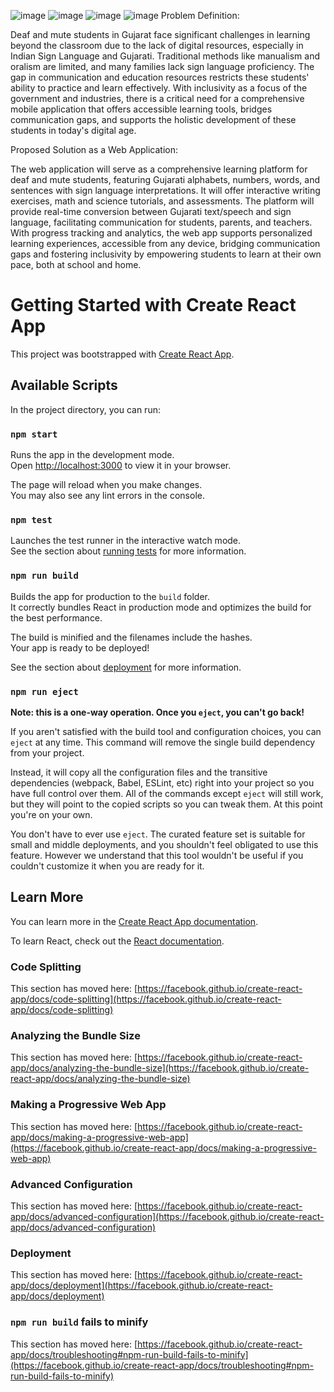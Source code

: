 ![image](https://github.com/user-attachments/assets/a4172696-ee03-4b32-8557-d287fb588f69)
![image](https://github.com/user-attachments/assets/43327612-1657-48b0-b748-7f1d175d9c52)
![image](https://github.com/user-attachments/assets/f1a5b295-be7d-4c19-9f3c-0acd43268db6)
![image](https://github.com/user-attachments/assets/b29bb9ae-7715-49fc-8ff5-495f6570e612)
Problem Definition:

Deaf and mute students in Gujarat face significant challenges in learning beyond the classroom due to the lack of digital resources, especially in Indian Sign Language and Gujarati. Traditional methods like manualism and oralism are limited, and many families lack sign language proficiency. The gap in communication and education resources restricts these students' ability to practice and learn effectively. With inclusivity as a focus of the government and industries, there is a critical need for a comprehensive mobile application that offers accessible learning tools, bridges communication gaps, and supports the holistic development of these students in today's digital age.

Proposed Solution as a Web Application:

The web application will serve as a comprehensive learning platform for deaf and mute students, featuring Gujarati alphabets, numbers, words, and sentences with sign language interpretations. It will offer interactive writing exercises, math and science tutorials, and assessments. The platform will provide real-time conversion between Gujarati text/speech and sign language, facilitating communication for students, parents, and teachers. With progress tracking and analytics, the web app supports personalized learning experiences, accessible from any device, bridging communication gaps and fostering inclusivity by empowering students to learn at their own pace, both at school and home.

# Getting Started with Create React App

This project was bootstrapped with [Create React App](https://github.com/facebook/create-react-app).

## Available Scripts

In the project directory, you can run:

### `npm start`

Runs the app in the development mode.\
Open [http://localhost:3000](http://localhost:3000) to view it in your browser.

The page will reload when you make changes.\
You may also see any lint errors in the console.

### `npm test`

Launches the test runner in the interactive watch mode.\
See the section about [running tests](https://facebook.github.io/create-react-app/docs/running-tests) for more information.

### `npm run build`

Builds the app for production to the `build` folder.\
It correctly bundles React in production mode and optimizes the build for the best performance.

The build is minified and the filenames include the hashes.\
Your app is ready to be deployed!

See the section about [deployment](https://facebook.github.io/create-react-app/docs/deployment) for more information.

### `npm run eject`

**Note: this is a one-way operation. Once you `eject`, you can't go back!**

If you aren't satisfied with the build tool and configuration choices, you can `eject` at any time. This command will remove the single build dependency from your project.

Instead, it will copy all the configuration files and the transitive dependencies (webpack, Babel, ESLint, etc) right into your project so you have full control over them. All of the commands except `eject` will still work, but they will point to the copied scripts so you can tweak them. At this point you're on your own.

You don't have to ever use `eject`. The curated feature set is suitable for small and middle deployments, and you shouldn't feel obligated to use this feature. However we understand that this tool wouldn't be useful if you couldn't customize it when you are ready for it.

## Learn More

You can learn more in the [Create React App documentation](https://facebook.github.io/create-react-app/docs/getting-started).

To learn React, check out the [React documentation](https://reactjs.org/).

### Code Splitting

This section has moved here: [https://facebook.github.io/create-react-app/docs/code-splitting](https://facebook.github.io/create-react-app/docs/code-splitting)

### Analyzing the Bundle Size

This section has moved here: [https://facebook.github.io/create-react-app/docs/analyzing-the-bundle-size](https://facebook.github.io/create-react-app/docs/analyzing-the-bundle-size)

### Making a Progressive Web App

This section has moved here: [https://facebook.github.io/create-react-app/docs/making-a-progressive-web-app](https://facebook.github.io/create-react-app/docs/making-a-progressive-web-app)

### Advanced Configuration

This section has moved here: [https://facebook.github.io/create-react-app/docs/advanced-configuration](https://facebook.github.io/create-react-app/docs/advanced-configuration)

### Deployment

This section has moved here: [https://facebook.github.io/create-react-app/docs/deployment](https://facebook.github.io/create-react-app/docs/deployment)

### `npm run build` fails to minify

This section has moved here: [https://facebook.github.io/create-react-app/docs/troubleshooting#npm-run-build-fails-to-minify](https://facebook.github.io/create-react-app/docs/troubleshooting#npm-run-build-fails-to-minify)
